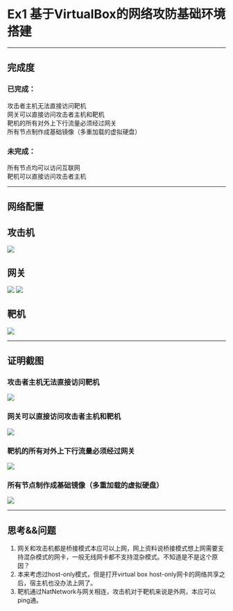 # Ex1 基于VirtualBox的网络攻防基础环境搭建 # 
----------
## 完成度 ##
### 已完成： ###
攻击者主机无法直接访问靶机  
网关可以直接访问攻击者主机和靶机  
靶机的所有对外上下行流量必须经过网关  
所有节点制作成基础镜像（多重加载的虚拟硬盘）
### 未完成： ###
所有节点均可以访问互联网    
靶机可以直接访问攻击者主机

----------
## 网络配置 ##
## 攻击机 ###
![](pics/攻击机/set.PNG) 

## 网关 ###
![](pics/网关/eth0.PNG) 
![](pics/网关/eth1.PNG) 
## 靶机 ###
![](pics/靶机/set.PNG) 


----------
## 证明截图 ##
### 攻击者主机无法直接访问靶机 
![](pics/攻击机/捕获.PNG) 
### 网关可以直接访问攻击者主机和靶机 
![](pics/网关/捕获.PNG)   
### 靶机的所有对外上下行流量必须经过网关
![](pics/靶机/捕获.PNG) 
### 所有节点制作成基础镜像（多重加载的虚拟硬盘） 
![](pics/多重加载.PNG)


----------
## 思考&&问题 ##
1. 网关和攻击机都是桥接模式本应可以上网，网上资料说桥接模式想上网需要支持混杂模式的网卡，一般无线网卡都不支持混杂模式。不知道是不是这个原因？  
2. 本来考虑过host-only模式，但是打开virtual box host-only网卡的网络共享之后，宿主机也没办法上网了。
3. 靶机通过NatNetwork与网关相连，攻击机对于靶机来说是外网，本应可以ping通。